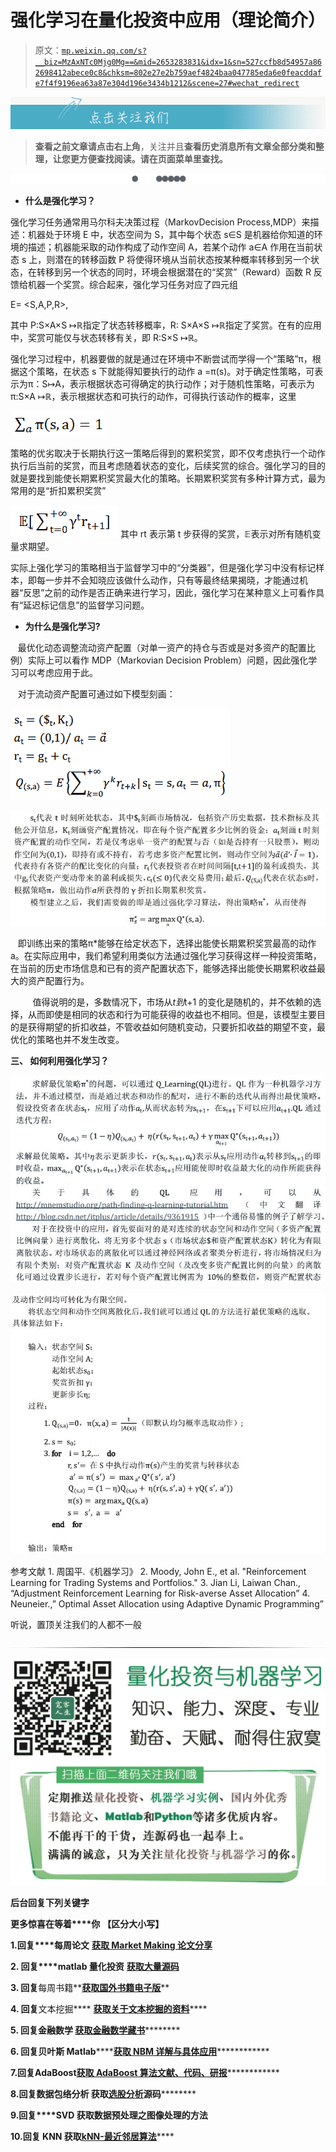 # 强化学习在量化投资中应用（理论简介）

> 原文：[`mp.weixin.qq.com/s?__biz=MzAxNTc0Mjg0Mg==&mid=2653283831&idx=1&sn=527ccfb8d54957a862698412abece0c8&chksm=802e27e2b759aef4824baa047785eda6e0feacddafe7f4f9196ea63a87e304d196e3434b1212&scene=27#wechat_redirect`](http://mp.weixin.qq.com/s?__biz=MzAxNTc0Mjg0Mg==&mid=2653283831&idx=1&sn=527ccfb8d54957a862698412abece0c8&chksm=802e27e2b759aef4824baa047785eda6e0feacddafe7f4f9196ea63a87e304d196e3434b1212&scene=27#wechat_redirect)

![](img/a0bfde570bfadb777c6a122b770db628.png)

> ********查看之前文章请点击右上角********，关注并且******查看历史消息**************所有文章全部分类和整理，让您更方便查找阅读。请在页面菜单里查找。********

![](img/ca4b7ebbb87c635745683fa54710ab6f.png)

*   **什么是强化学习？**

强化学习任务通常用马尔科夫决策过程（MarkovDecision Process,MDP）来描述：机器处于环境 E 中，状态空间为 S，其中每个状态 s∈S 是机器给你知道的环境的描述；机器能采取的动作构成了动作空间 A，若某个动作 a∈A 作用在当前状态 s 上，则潜在的转移函数 P 将使得环境从当前状态按某种概率转移到另一个状态，在转移到另一个状态的同时，环境会根据潜在的“奖赏”（Reward）函数 R 反馈给机器一个奖赏。综合起来，强化学习任务对应了四元组

E= <S,A,P,R>,

其中 P:S×A×S ↦ℝ指定了状态转移概率，R: S×A×S ↦ℝ指定了奖赏。在有的应用中，奖赏可能仅与状态转移有关，即 R:S×S ↦ℝ。

强化学习过程中，机器要做的就是通过在环境中不断尝试而学得一个“策略”π，根据这个策略，在状态 s 下就能得知要执行的动作 a =π(s)。对于确定性策略，可表示为π：S↦A，表示根据状态可得确定的执行动作；对于随机性策略，可表示为π:S×A ↦ℝ，表示根据状态和可执行的动作，可得执行该动作的概率，这里

![](img/0f59ed748cae61aa3fbf350d5f30a87f.png) 

策略的优劣取决于长期执行这一策略后得到的累积奖赏，即不仅考虑执行一个动作执行后当前的奖赏，而且考虑随着状态的变化，后续奖赏的综合。强化学习的目的就是要找到能使长期累积奖赏最大化的策略。长期累积奖赏有多种计算方式，最为常用的是“折扣累积奖赏”

![](img/02390e7d3be88ab51a77d23b0fa91f96.png)
其中 rt 表示第 t 步获得的奖赏，𝔼表示对所有随机变量求期望。

实际上强化学习的策略相当于监督学习中的“分类器”，但是强化学习中没有标记样本，即每一步并不会知晓应该做什么动作，只有等最终结果揭晓，才能通过机器“反思”之前的动作是否正确来进行学习，因此，强化学习在某种意义上可看作具有“延迟标记信息”的监督学习问题。

*   **为什么是强化学习?**

   最优化动态调整流动资产配置（对单一资产的持仓与否或是对多资产的配置比例）实际上可以看作 MDP（Markovian Decision Problem）问题，因此强化学习可以考虑应用于此。

   对于流动资产配置可通过如下模型刻画：

![](img/cbbf4e82373bba02abb8b6fa9a24f997.png) 

![](img/3e4f5edfd96b255aa4e7e1beb96bbc24.png)

   即训练出来的策略π*能够在给定状态下，选择出能使长期累积奖赏最高的动作 a。在实际应用中，我们希望利用类似方法通过强化学习获得这样一种投资策略，在当前的历史市场信息和已有的资产配置状态下，能够选择出能使长期累积收益最大的资产配置行为。

         值得说明的是，多数情况下，市场从$t 到$t+1 的变化是随机的，并不依赖的选择，从而即使是相同的状态和行为可能获得的收益也不相同。但是，该模型主要目的是获得期望的折扣收益，不管收益如何随机变动，只要折扣收益的期望不变，最优化的策略也并不发生改变。

**三、 如何利用强化学习？**

![](img/437a1a545168dd7d8e1f53109dc37d43.png)

![](img/4ba5c59915445631cf5f433a7c9e29fb.png)

参考文献
1\. 周国平.《机器学习》
2\. Moody, John E., et al. "Reinforcement Learning for Trading Systems and Portfolios."
3\. Jian Li, Laiwan Chan., “Adjustment Reinforcement Learning for Risk-averse Asset
Allocation”
4\. Neuneier.,” Optimal Asset Allocation using Adaptive Dynamic Programming”

听说，置顶关注我们的人都不一般

![](img/74c285b465d1c5684165b6d5f0ebcd06.png)

**![](img/40429cd849aaf6f87544f9c00f4f92ad.png)**

**后台回复下列关键字**

**更多惊喜在等着****你** **【区分大小写】**  

**1.回复****每周论文** [**获取 Market Making 论文分享**](http://mp.weixin.qq.com/s?__biz=MzAxNTc0Mjg0Mg==&mid=2653283381&idx=1&sn=48ec361d5b5a0e86e7749ff100a1f335&scene=21#wechat_redirect)

**2\. 回复****matlab 量化投资** **[**获取大量源码**](http://mp.weixin.qq.com/s?__biz=MzAxNTc0Mjg0Mg==&mid=2653283293&idx=1&sn=7c26d2958d1a463686b2600c69bd9bff&scene=21#wechat_redirect)**

****3\. 回复****每周书籍**[**获取国外书籍电子版**](http://mp.weixin.qq.com/s?__biz=MzAxNTc0Mjg0Mg==&mid=2653283159&idx=1&sn=2b5ff2017cabafc48fd3497ae5efa58c&scene=21#wechat_redirect)**

******4\.** **回复******文本挖掘**** ****[**获取关于文本挖掘的资料**](http://mp.weixin.qq.com/s?__biz=MzAxNTc0Mjg0Mg==&mid=2653283053&idx=1&sn=1d17fbc17545e561be0664af78304a67&scene=21#wechat_redirect)********

************5\. 回复******金融数学**** ****[**获取金融数学藏书**](http://mp.weixin.qq.com/s?__biz=MzAxNTc0Mjg0Mg==&mid=403111936&idx=4&sn=97822bfa300f3d856d6c9acd8dc24914&scene=21#wechat_redirect)**************

**********6\. 回复******贝叶斯 Matlab********[**获取 NBM 详解与具体应用**](http://mp.weixin.qq.com/s?__biz=MzAxNTc0Mjg0Mg==&mid=401834925&idx=1&sn=d56246158c1002b2330a7c26fd401db6&scene=21#wechat_redirect)************

************7.回复****AdaBoost******[获取 AdaBoost 算法文献、代码、研报](http://mp.weixin.qq.com/s?__biz=MzAxNTc0Mjg0Mg==&mid=2653283387&idx=1&sn=d40b3a1ea73e3d85c124b5b1e4f3057b&scene=21#wechat_redirect)**************

**********8.回复****数据包络分析** **获取****[选股分析](http://mp.weixin.qq.com/s?__biz=MzAxNTc0Mjg0Mg==&mid=2653283401&idx=1&sn=fae6d0c0638174bb713952e6af983c54&scene=21#wechat_redirect)源码**********

********9.回复****SVD** **获取数据预处理之图像处理的方法********

********10.回复 KNN 获取****[kNN-最近邻居算法](http://mp.weixin.qq.com/s?__biz=MzAxNTc0Mjg0Mg==&mid=2653283706&idx=1&sn=45ee21fda90a82a4692eb1aff62ec492&scene=21#wechat_redirect)********